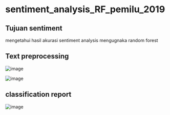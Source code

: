 # sentiment_analysis_RF_pemilu_2019

## Tujuan sentiment
mengetahui hasil akurasi sentiment analysis mengugnaka  random forest
## Text preprocessing
![image](https://github.com/ichsan2706/sentiment_analysis_RF_pemilu_2019/assets/76938389/fc55cb07-7d22-4d29-ad4e-2e39881bbf25)

![image](https://github.com/ichsan2706/sentiment_analysis_RF_pemilu_2019/assets/76938389/a4aba558-950d-4228-b803-b98d603c68b7)
## classification report 
![image](https://github.com/ichsan2706/sentiment_analysis_RF_pemilu_2019/assets/76938389/dac4120c-f3fd-4d70-8702-4a39c243d991)
